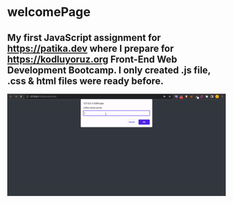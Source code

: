 # welcomePage
My first JavaScript assignment for https://patika.dev where I prepare for https://kodluyoruz.org Front-End Web Development Bootcamp.
I only created .js file, .css & html files were ready before.
---

![Live Page](https://raw.githubusercontent.com/leliukas/welcomePage/main/clockss.gif "patika.dev 1st JavaScript Assignment")
